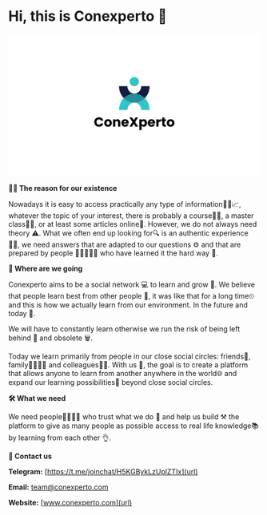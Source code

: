 Hi, this is Conexperto 👋
====================
![Profile Image](https://github.com/Conexperto/.github/blob/main/assets/main.png)

**🤷‍♂️ The reason for our existence**


Nowadays it is easy to access practically any type of information🕵️‍♂️📈, whatever the topic of your interest, there is probably a course👨‍🏫, a master class👩‍⚖️, or at least some articles online📝. However, we do not always need theory ⚠. What we often end up looking for🔍 is an authentic experience 👨‍🔬, we need answers that are adapted to our questions ⚙ and that are prepared by people 👩🏿‍🤝‍🧑🏻 who have learned it the hard way 💪.


**🎯 Where are we going**


Conexperto aims to be a social network 💻 to learn and grow 🚀. We believe that people learn best from other people 👥, it was like
that for a long time⏲ and this is how we actually learn from our environment. In the future and today 🤖.

We will have to constantly learn otherwise we run the risk of being left behind 📸 and obsolete 🗑. 

Today we learn primarily from people in our close social circles: friends🧑, family👨‍👩‍👧‍👦 and colleagues👨‍💼. With us 👋, the goal is to create a platform that allows anyone to learn from another anywhere in the world🌐 and expand our learning possibilities🤝 beyond close social circles. 



**🛠 What we need**

We need people👩‍💻👨‍💻 who trust what we do 🤝 and help us build ⚒ the platform to give as many people as possible access to real life knowledge📚 by learning from each other 👌.



**📩 Contact us** 

**Telegram:**  [https://t.me/joinchat/H5KGBykLzUplZTIx](url)

**Email:**  [team@conexperto.com
](url)

**Website:**  [www.conexperto.com](url)
